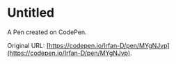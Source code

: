 # Untitled

A Pen created on CodePen.

Original URL: [https://codepen.io/Irfan-D/pen/MYgNJvp](https://codepen.io/Irfan-D/pen/MYgNJvp).


